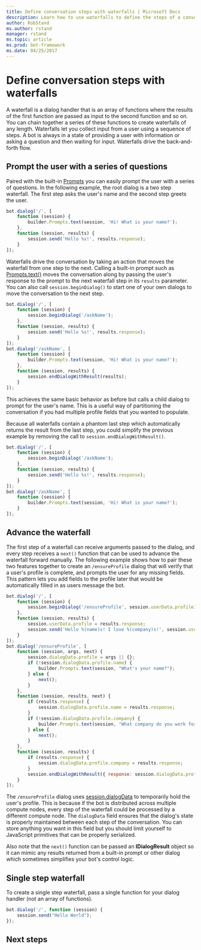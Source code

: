 ```yaml
---
title: Define conversation steps with waterfalls | Microsoft Docs
description: Learn how to use waterfalls to define the steps of a conversation in a bot with the Bot Builder SDK for Node.js
author: RobStand
ms.author: rstand
manager: rstand
ms.topic: article
ms.prod: bot-framework
ms.date: 04/25/2017
---
```

# Define conversation steps with waterfalls

A waterfall is a dialog handler that is an array of functions where the results of the first function are passed as input to the second function and so on. You can chain together a series of these functions to create waterfalls of any length. Waterfalls let you collect input from a user using a sequence of steps. A bot is always in a state of providing a user with information or asking a question and then waiting for input. Waterfalls drive the back-and-forth flow.

## Prompt the user with a series of questions
Paired with the built-in [Prompts](bot-builder-nodejs-prompts-input-data.md) you can easily prompt the user with a series of questions. In the following example, the root dialog is a two step waterfall. The first step asks the user's name and the second step greets the user.

```javascript
bot.dialog('/', [
    function (session) {
        builder.Prompts.text(session, 'Hi! What is your name?');
    },
    function (session, results) {
        session.send('Hello %s!', results.response);
    }
]);
```

Waterfalls drive the conversation by taking an action that moves the waterfall from one step to the next. Calling a built-in prompt such as [Prompts.text()](http://docs.botframework.com/en-us/node/builder/chat-reference/classes/_botbuilder_d_.prompts#text) moves the conversation along by passing the user's response to the prompt to the next waterfall step in its `results` parameter. You can also call `session.beginDialog()` to start one of your own dialogs to move the conversation to the next step.

```javascript
bot.dialog('/', [
    function (session) {
        session.beginDialog('/askName');
    },
    function (session, results) {
        session.send('Hello %s!', results.response);
    }
]);
bot.dialog('/askName', [
    function (session) {
        builder.Prompts.text(session, 'Hi! What is your name?');
    },
    function (session, results) {
        session.endDialogWithResult(results);
    }
]);
```

This achieves the same basic behavior as before but calls a child dialog to prompt for the user's name. This is a useful way of partitioning the conversation if you had multiple profile fields that you wanted to populate.  

Because all waterfalls contain a phantom last step which automatically returns the result from the last step, you could simplify the previous example by removing the call to `session.endDialogWithResult()`.

```javascript
bot.dialog('/', [
    function (session) {
        session.beginDialog('/askName');
    },
    function (session, results) {
        session.send('Hello %s!', results.response);
    }
]);
bot.dialog('/askName', [
    function (session) {
        builder.Prompts.text(session, 'Hi! What is your name?');
    }
]);
```
## Advance the waterfall
The first step of a waterfall can receive arguments passed to the dialog, and every step receives a `next()` function that can be used to advance the waterfall forward manually. The following example shows how to pair these two features together to create an `/ensureProfile` dialog that will verify that a user's profile is complete, and prompts the user for any missing fields. This pattern lets you add fields to the profile later that would be automatically filled in as users message the bot.

```javascript
bot.dialog('/', [
    function (session) {
        session.beginDialog('/ensureProfile', session.userData.profile);
    },
    function (session, results) {
        session.userData.profile = results.response;
        session.send('Hello %(name)s! I love %(company)s!', session.userData.profile);
    }
]);
bot.dialog('/ensureProfile', [
    function (session, args, next) {
        session.dialogData.profile = args || {};
        if (!session.dialogData.profile.name) {
            builder.Prompts.text(session, "What's your name?");
        } else {
            next();
        }
    },
    function (session, results, next) {
        if (results.response) {
            session.dialogData.profile.name = results.response;
        }
        if (!session.dialogData.profile.company) {
            builder.Prompts.text(session, "What company do you work for?");
        } else {
            next();
        }
    },
    function (session, results) {
        if (results.response) {
            session.dialogData.profile.company = results.response;
        }
        session.endDialogWithResult({ response: session.dialogData.profile });
    }
]);
```

The `/ensureProfile` dialog uses [session.dialogData](http://docs.botframework.com/en-us/node/builder/chat-reference/classes/_botbuilder_d_.session#dialogdata) to temporarily hold the user's profile. This is because if the bot is distributed across multiple compute nodes, every step of the waterfall could be processed by a different compute node. The `dialogData` field ensures that the dialog's state is properly maintained between each step of the conversation. You can store anything you want in this field but you should limit yourself to JavaScript primitives that can be properly serialized. 

Also note that the `next()` function can be passed an **IDialogResult** object so it can mimic any results returned from a built-in prompt or other dialog which sometimes simplifies your bot's control logic.


## Single step waterfall

To create a single step waterfall, pass a single function for your dialog handler (not an array of functions). 

```javascript
bot.dialog('/', function (session) {
    session.send("Hello World");
});
```

## Next steps